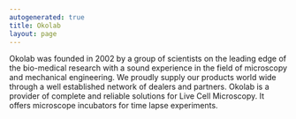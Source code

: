 ```yaml
---
autogenerated: true
title: Okolab
layout: page
---
```


Okolab was founded in 2002 by a group of scientists on the leading edge
of the bio-medical research with a sound experience in the field of
microscopy and mechanical engineering. We proudly supply our products
world wide through a well established network of dealers and partners.
Okolab is a provider of complete and reliable solutions for Live Cell
Microscopy. It offers microscope incubators for time lapse experiments.

